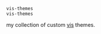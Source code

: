 `vis-themes                                                            vis-themes`

my collection of custom [vis](https://github.com/martanne/vis) themes.


